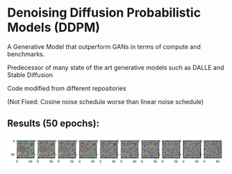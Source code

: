 # Denoising Diffusion Probabilistic Models (DDPM)

A Generative Model that outperform GANs in terms of compute and benchmarks.

Predecessor of many state of the art generative models such as DALLE and Stable Diffusion

Code modified from different repositories

(Not Fixed: Cosine noise schedule worse than linear noise schedule)


## Results (50 epochs):


![alt text](https://github.com/YHL04/ddpm/blob/main/src/diffusionprocess.png)



